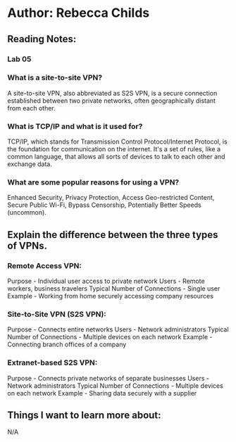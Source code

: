 # Author: Rebecca Childs
## Reading Notes:
### Lab 05

### What is a site-to-site VPN?
A site-to-site VPN, also abbreviated as S2S VPN, is a secure connection established between two private networks, often geographically distant from each other.

### What is TCP/IP and what is it used for?
TCP/IP, which stands for Transmission Control Protocol/Internet Protocol, is the foundation for communication on the internet. It's a set of rules, like a common language, that allows all sorts of devices to talk to each other and exchange data.

### What are some popular reasons for using a VPN?
Enhanced Security, Privacy Protection, Access Geo-restricted Content, Secure Public Wi-Fi, Bypass Censorship, Potentially Better Speeds (uncommon).

## Explain the difference between the three types of VPNs.
### Remote Access VPN:
Purpose - Individual user access to private network
Users - Remote workers, business travelers
Typical Number of Connections - Single user
Example - Working from home securely accessing company resources

### Site-to-Site VPN (S2S VPN):
Purpose - Connects entire networks
Users - Network administrators
Typical Number of Connections - Multiple devices on each network
Example - Connecting branch offices of a company

### Extranet-based S2S VPN:
Purpose - Connects private networks of separate businesses
Users - Network administrators
Typical Number of Connections - Multiple devices on each network
Example - Sharing data securely with a supplier

## Things I want to learn more about: 
N/A
